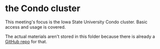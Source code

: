# the Condo cluster

This meeting's focus is the Iowa State University Condo cluster. Basic access and usage is covered.

The actual materials aren't stored in this folder because there is already a [GitHub repo](https://github.com/wlandau/condo) for that.